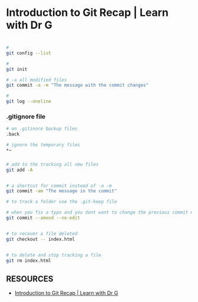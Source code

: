# Introduction to Git Recap | Learn with Dr G


###
```bash

#
git config --list

#
git init

# -a all modified files
git commit -a -m "The message with the commit changes"

#
git log --oneline
```

### .gitignore file
```bash
# on .gitinore backup files
.back 

# ignore the temporary files
*~
```

### 
```bash
# add to the tracking all new files
git add -A


# a shortcut for commit instead of -a -m
git commit -am "The message in the commit"

# to track a folder use the .git-keep file

# when you fix a typo and you dont want to change the previous commit message.
git commit --amend --no-edit


# to recover a file deleted
git checkout -- index.html


# to delete and stop tracking a file
git rm index.html

```



## RESOURCES

- [Introduction to Git Recap | Learn with Dr G](https://www.youtube.com/watch?v=9uGS1ak_FGg)